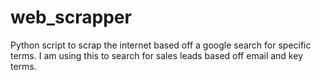 # web_scrapper
Python script to scrap the internet based off a google search for specific terms.  I am using this to search for sales leads based off email and key terms.

